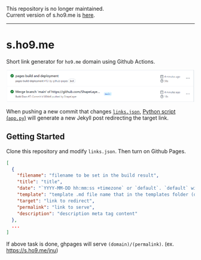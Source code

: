 This repository is no longer maintained.  
Current version of s.ho9.me is [here](https://github.com/ShapeLayer/s.ho9.me).  

---
# s.ho9.me
Short link generator for `ho9.me` domain using Github Actions.

![workflows](./.github/_assets/workflows.png)  

When pushing a new commit that changes [`links.json`](./links.json), [Python script (`app.py`)](./app.py) will generate a new Jekyll post redirecting the target link.  

## Getting Started
Clone this repository and modify `links.json`. Then turn on Github Pages.

```json
[
  {
    "filename": "filename to be set in the build result",
    "title": "title",
    "date": "`YYYY-MM-DD hh:mm:ss +timezone` or `default`. `default` will be changed to 0000-00-00",
    "template": "template .md file name that in the templates folder (default)",
    "target": "link to redirect",
    "permalink": "link to serve",
    "description": "description meta tag content"
  },
  ...
]
```

If above task is done, ghpages will serve `(domain)/(permalink)`. (ex. https://s.ho9.me/jnu)
